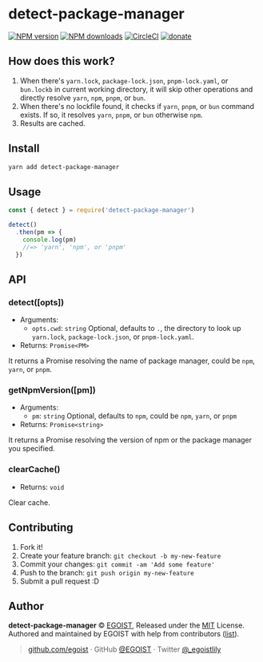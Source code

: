 
# detect-package-manager

[![NPM version](https://img.shields.io/npm/v/detect-package-manager.svg?style=flat)](https://npmjs.com/package/detect-package-manager) [![NPM downloads](https://img.shields.io/npm/dm/detect-package-manager.svg?style=flat)](https://npmjs.com/package/detect-package-manager) [![CircleCI](https://circleci.com/gh/egoist/detect-package-manager/tree/master.svg?style=shield)](https://circleci.com/gh/egoist/detect-package-manager/tree/master)  [![donate](https://img.shields.io/badge/$-donate-ff69b4.svg?maxAge=2592000&style=flat)](https://github.com/egoist/donate)

## How does this work?

1. When there's `yarn.lock`, `package-lock.json`, `pnpm-lock.yaml`, or `bun.lockb` in current working directory, it will skip other operations and directly resolve `yarn`, `npm`, `pnpm`, or `bun`.
2. When there's no lockfile found, it checks if `yarn`, `pnpm`, or `bun` command exists. If so, it resolves `yarn`, `pnpm`, or `bun` otherwise `npm`.
3. Results are cached.

## Install

```bash
yarn add detect-package-manager
```

## Usage

```js
const { detect } = require('detect-package-manager')

detect()
  .then(pm => {
    console.log(pm)
    //=> 'yarn', 'npm', or 'pnpm'
  })
```

## API

### detect([opts])

- Arguments:
  - `opts.cwd`: `string` Optional, defaults to `.`, the directory to look up `yarn.lock`, `package-lock.json`, or `pnpm-lock.yaml`.
- Returns: `Promise<PM>`

It returns a Promise resolving the name of package manager, could be `npm`, `yarn`, or `pnpm`.

### getNpmVersion([pm])

- Arguments:
  - `pm`: `string` Optional, defaults to `npm`, could be `npm`, `yarn`, or `pnpm`
- Returns: `Promise<string>`

It returns a Promise resolving the version of npm or the package manager you specified.

### clearCache()

- Returns: `void`

Clear cache.

## Contributing

1. Fork it!
2. Create your feature branch: `git checkout -b my-new-feature`
3. Commit your changes: `git commit -am 'Add some feature'`
4. Push to the branch: `git push origin my-new-feature`
5. Submit a pull request :D


## Author

**detect-package-manager** © [EGOIST](https://github.com/egoist), Released under the [MIT](./LICENSE) License.<br>
Authored and maintained by EGOIST with help from contributors ([list](https://github.com/egoist/detect-package-manager/contributors)).

> [github.com/egoist](https://github.com/egoist) · GitHub [@EGOIST](https://github.com/egoist) · Twitter [@_egoistlily](https://twitter.com/_egoistlily)
